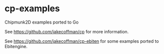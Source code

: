 # cp-examples

Chipmunk2D examples ported to Go

See https://github.com/jakecoffman/cp for more information.

See https://github.com/jakecoffman/cp-ebiten for some examples ported to Ebitengine.
